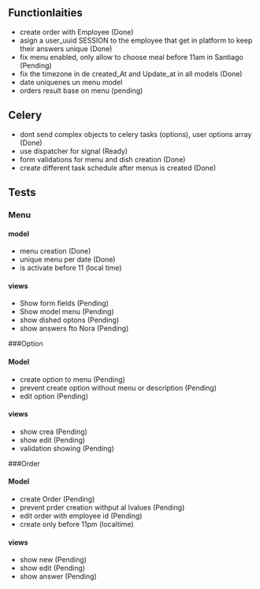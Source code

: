 ## Functionlaities
- create order with Employee (Done)
- asign a user_uuid SESSION to the employee that get in platform to keep their answers unique (Done)
- fix menu enabled, only allow to choose meal before 11am in Santiago (Pending)
- fix the timezone in de created_At and Update_at in all models (Done)
- date uniquenes un menu model
- orders result base on menu (pending)

## Celery

- dont send complex objects to celery tasks (options), user options array (Done)
- use dispatcher for signal (Ready)
- form validations for menu and dish creation (Done)
- create different task schedule after menus is created (Done)

## Tests

### Menu

#### model
- menu creation (Done)
- unique menu per date (Done)
- is activate before 11 (local time)

#### views
- Show form fields (Pending)
- Show model menu (Pending)
- show dished optons (Pending)
- show answers fto Nora (Pending)


###Option

#### Model
- create option to menu (Pending)
- prevent create option without menu or description (Pending)
- edit option (Pending)

#### views
- show crea (Pending)
- show edit (Pending)
- validation showing (Pending)

###Order

#### Model
- create Order  (Pending)
- prevent prder creation withput al lvalues (Pending)
- edit order with employee id (Pending)
- create only before 11pm (localtime)


#### views
- show new (Pending)
- show edit (Pending)
- show answer (Pending)



